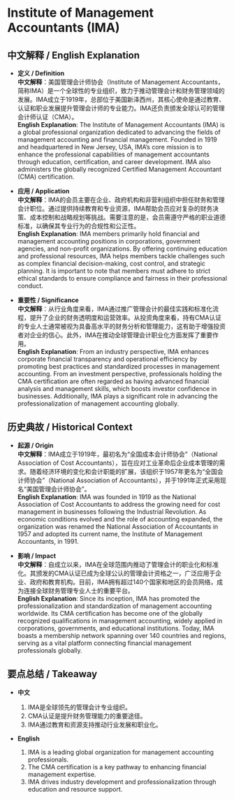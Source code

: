 # Institute of Management Accountants (IMA)

## 中文解释 / English Explanation

* **定义 / Definition**  
  **中文解释**：美国管理会计师协会（Institute of Management Accountants，简称IMA）是一个全球性的专业组织，致力于推动管理会计和财务管理领域的发展。IMA成立于1919年，总部位于美国新泽西州，其核心使命是通过教育、认证和职业发展提升管理会计师的专业能力。IMA还负责颁发全球认可的管理会计师认证（CMA）。  
  **English Explanation**: The Institute of Management Accountants (IMA) is a global professional organization dedicated to advancing the fields of management accounting and financial management. Founded in 1919 and headquartered in New Jersey, USA, IMA’s core mission is to enhance the professional capabilities of management accountants through education, certification, and career development. IMA also administers the globally recognized Certified Management Accountant (CMA) certification.

* **应用 / Application**  
  **中文解释**：IMA的会员主要在企业、政府机构和非营利组织中担任财务和管理会计职位。通过提供持续教育和专业资源，IMA帮助会员应对复杂的财务决策、成本控制和战略规划等挑战。需要注意的是，会员需遵守严格的职业道德标准，以确保其专业行为的合规性和公正性。  
  **English Explanation**: IMA members primarily hold financial and management accounting positions in corporations, government agencies, and non-profit organizations. By offering continuing education and professional resources, IMA helps members tackle challenges such as complex financial decision-making, cost control, and strategic planning. It is important to note that members must adhere to strict ethical standards to ensure compliance and fairness in their professional conduct.

* **重要性 / Significance**  
  **中文解释**：从行业角度来看，IMA通过推广管理会计的最佳实践和标准化流程，提升了企业的财务透明度和运营效率。从投资角度来看，持有CMA认证的专业人士通常被视为具备高水平的财务分析和管理能力，这有助于增强投资者对企业的信心。此外，IMA在推动全球管理会计职业化方面发挥了重要作用。  
  **English Explanation**: From an industry perspective, IMA enhances corporate financial transparency and operational efficiency by promoting best practices and standardized processes in management accounting. From an investment perspective, professionals holding the CMA certification are often regarded as having advanced financial analysis and management skills, which boosts investor confidence in businesses. Additionally, IMA plays a significant role in advancing the professionalization of management accounting globally.

## 历史典故 / Historical Context

* **起源 / Origin**  
  **中文解释**：IMA成立于1919年，最初名为“全国成本会计师协会”（National Association of Cost Accountants），旨在应对工业革命后企业成本管理的需求。随着经济环境的变化和会计职能的扩展，该组织于1957年更名为“全国会计师协会”（National Association of Accountants），并于1991年正式采用现名“美国管理会计师协会”。  
  **English Explanation**: IMA was founded in 1919 as the National Association of Cost Accountants to address the growing need for cost management in businesses following the Industrial Revolution. As economic conditions evolved and the role of accounting expanded, the organization was renamed the National Association of Accountants in 1957 and adopted its current name, the Institute of Management Accountants, in 1991.

* **影响 / Impact**  
  **中文解释**：自成立以来，IMA在全球范围内推动了管理会计的职业化和标准化。其颁发的CMA认证已成为全球公认的管理会计资格之一，广泛应用于企业、政府和教育机构。目前，IMA拥有超过140个国家和地区的会员网络，成为连接全球财务管理专业人士的重要平台。  
  **English Explanation**: Since its inception, IMA has promoted the professionalization and standardization of management accounting worldwide. Its CMA certification has become one of the globally recognized qualifications in management accounting, widely applied in corporations, governments, and educational institutions. Today, IMA boasts a membership network spanning over 140 countries and regions, serving as a vital platform connecting financial management professionals globally.

## 要点总结 / Takeaway

* **中文**  
  1. IMA是全球领先的管理会计专业组织。
  2. CMA认证是提升财务管理能力的重要途径。
  3. IMA通过教育和资源支持推动行业发展和职业化。

* **English**  
  1. IMA is a leading global organization for management accounting professionals.
  2. The CMA certification is a key pathway to enhancing financial management expertise.
  3. IMA drives industry development and professionalization through education and resource support.